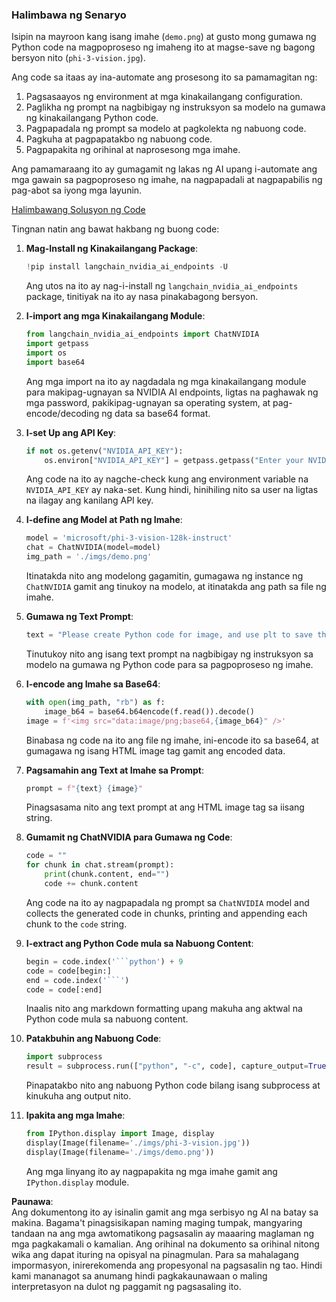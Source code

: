 ### Halimbawa ng Senaryo

Isipin na mayroon kang isang imahe (`demo.png`) at gusto mong gumawa ng Python code na magpoproseso ng imaheng ito at magse-save ng bagong bersyon nito (`phi-3-vision.jpg`).

Ang code sa itaas ay ina-automate ang prosesong ito sa pamamagitan ng:

1. Pagsasaayos ng environment at mga kinakailangang configuration.
2. Paglikha ng prompt na nagbibigay ng instruksyon sa modelo na gumawa ng kinakailangang Python code.
3. Pagpapadala ng prompt sa modelo at pagkolekta ng nabuong code.
4. Pagkuha at pagpapatakbo ng nabuong code.
5. Pagpapakita ng orihinal at naprosesong mga imahe.

Ang pamamaraang ito ay gumagamit ng lakas ng AI upang i-automate ang mga gawain sa pagpoproseso ng imahe, na nagpapadali at nagpapabilis ng pag-abot sa iyong mga layunin.

[Halimbawang Solusyon ng Code](../../../../../../code/06.E2E/E2E_Nvidia_NIM_Phi3_Vision.ipynb)

Tingnan natin ang bawat hakbang ng buong code:

1. **Mag-Install ng Kinakailangang Package**:
    ```python
    !pip install langchain_nvidia_ai_endpoints -U
    ```
    Ang utos na ito ay nag-i-install ng `langchain_nvidia_ai_endpoints` package, tinitiyak na ito ay nasa pinakabagong bersyon.

2. **I-import ang mga Kinakailangang Module**:
    ```python
    from langchain_nvidia_ai_endpoints import ChatNVIDIA
    import getpass
    import os
    import base64
    ```
    Ang mga import na ito ay nagdadala ng mga kinakailangang module para makipag-ugnayan sa NVIDIA AI endpoints, ligtas na paghawak ng mga password, pakikipag-ugnayan sa operating system, at pag-encode/decoding ng data sa base64 format.

3. **I-set Up ang API Key**:
    ```python
    if not os.getenv("NVIDIA_API_KEY"):
        os.environ["NVIDIA_API_KEY"] = getpass.getpass("Enter your NVIDIA API key: ")
    ```
    Ang code na ito ay nagche-check kung ang environment variable na `NVIDIA_API_KEY` ay naka-set. Kung hindi, hinihiling nito sa user na ligtas na ilagay ang kanilang API key.

4. **I-define ang Model at Path ng Imahe**:
    ```python
    model = 'microsoft/phi-3-vision-128k-instruct'
    chat = ChatNVIDIA(model=model)
    img_path = './imgs/demo.png'
    ```
    Itinatakda nito ang modelong gagamitin, gumagawa ng instance ng `ChatNVIDIA` gamit ang tinukoy na modelo, at itinatakda ang path sa file ng imahe.

5. **Gumawa ng Text Prompt**:
    ```python
    text = "Please create Python code for image, and use plt to save the new picture under imgs/ and name it phi-3-vision.jpg."
    ```
    Tinutukoy nito ang isang text prompt na nagbibigay ng instruksyon sa modelo na gumawa ng Python code para sa pagpoproseso ng imahe.

6. **I-encode ang Imahe sa Base64**:
    ```python
    with open(img_path, "rb") as f:
        image_b64 = base64.b64encode(f.read()).decode()
    image = f'<img src="data:image/png;base64,{image_b64}" />'
    ```
    Binabasa ng code na ito ang file ng imahe, ini-encode ito sa base64, at gumagawa ng isang HTML image tag gamit ang encoded data.

7. **Pagsamahin ang Text at Imahe sa Prompt**:
    ```python
    prompt = f"{text} {image}"
    ```
    Pinagsasama nito ang text prompt at ang HTML image tag sa iisang string.

8. **Gumamit ng ChatNVIDIA para Gumawa ng Code**:
    ```python
    code = ""
    for chunk in chat.stream(prompt):
        print(chunk.content, end="")
        code += chunk.content
    ```
    Ang code na ito ay nagpapadala ng prompt sa `ChatNVIDIA` model and collects the generated code in chunks, printing and appending each chunk to the `code` string.

9. **I-extract ang Python Code mula sa Nabuong Content**:
    ```python
    begin = code.index('```python') + 9
    code = code[begin:]
    end = code.index('```')
    code = code[:end]
    ```
    Inaalis nito ang markdown formatting upang makuha ang aktwal na Python code mula sa nabuong content.

10. **Patakbuhin ang Nabuong Code**:
    ```python
    import subprocess
    result = subprocess.run(["python", "-c", code], capture_output=True)
    ```
    Pinapatakbo nito ang nabuong Python code bilang isang subprocess at kinukuha ang output nito.

11. **Ipakita ang mga Imahe**:
    ```python
    from IPython.display import Image, display
    display(Image(filename='./imgs/phi-3-vision.jpg'))
    display(Image(filename='./imgs/demo.png'))
    ```
    Ang mga linyang ito ay nagpapakita ng mga imahe gamit ang `IPython.display` module.

**Paunawa**:  
Ang dokumentong ito ay isinalin gamit ang mga serbisyo ng AI na batay sa makina. Bagama't pinagsisikapan naming maging tumpak, mangyaring tandaan na ang mga awtomatikong pagsasalin ay maaaring maglaman ng mga pagkakamali o kamalian. Ang orihinal na dokumento sa orihinal nitong wika ang dapat ituring na opisyal na pinagmulan. Para sa mahalagang impormasyon, inirerekomenda ang propesyonal na pagsasalin ng tao. Hindi kami mananagot sa anumang hindi pagkakaunawaan o maling interpretasyon na dulot ng paggamit ng pagsasaling ito.